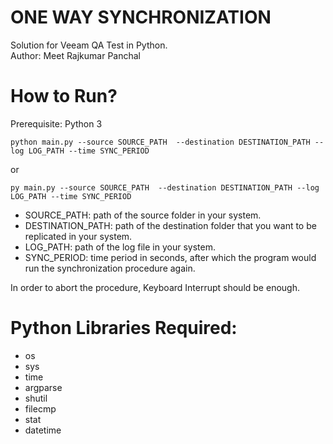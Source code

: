 # ONE WAY SYNCHRONIZATION
Solution for Veeam QA Test in Python. <br />
Author: Meet Rajkumar Panchal

# How to Run?
Prerequisite: Python 3
```console
python main.py --source SOURCE_PATH  --destination DESTINATION_PATH --log LOG_PATH --time SYNC_PERIOD
```
or 
```console
py main.py --source SOURCE_PATH  --destination DESTINATION_PATH --log LOG_PATH --time SYNC_PERIOD
```
* SOURCE_PATH: path of the source folder in your system.
* DESTINATION_PATH: path of the destination folder that you want to be replicated in your system.
* LOG_PATH: path of the log file in your system.
* SYNC_PERIOD: time period in seconds, after which the program would run the synchronization procedure again.

In order to abort the procedure, Keyboard Interrupt should be enough.

# Python Libraries Required:
* os
* sys
* time
* argparse
* shutil
* filecmp
* stat
* datetime
